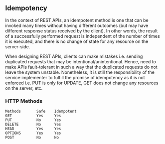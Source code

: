 ## Idempotency

In the context of REST APIs, an idempotent method is one that can be invoked many times without having different outcomes (but may have different response status received by the client). In other words, the result of a successfully performed request is independent of the number of times it is executed, and there is no change of state for any resource on the server-side.

When designing REST APIs, clients can make mistakes i.e. sending duplicated requests that may be intentional/unintentional. Hence, need to make APIs fault-tolerant in such a way that the duplicated requests do not leave the system unstable. Nonetheless, it is still the responsibility of the service implementer to fulfill the promise of idempotency as it is not enforced i.e. PUT is only for UPDATE, GET does not change any resources on the server, etc.

### HTTP Methods

```
Methods       Safe    Idempotent
GET           Yes     Yes
PUT           No      Yes
DELETE        No      Yes
HEAD          Yes     Yes
OPTIONS       Yes     Yes
POST          No      No
```
